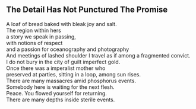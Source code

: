 The Detail Has Not Punctured The Promise
----------------------------------------
A loaf of bread baked with bleak joy and salt.  
The region within hers  
a story we speak in passing,  
with notions of respect  
and a passion for oceanography and photography  
And meetings of lashed shoulder I travel as if among a fragmented convict.  
I do not bury in the city of guilt imperfect gold.  
Once there was a imperalist mother who  
preserved at parties, sitting in a loop, among sun rises.  
There are many massacres amid phosphorus events.  
Somebody here is waiting for the next flesh.  
Peace. You flowed yourself for returning.  
There are many depths inside sterile events.  
